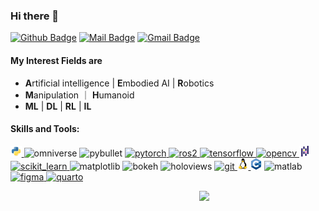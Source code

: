 <!--## Hi there 👋-->

<!--# Hi there 👋-->

<!-- I am a postgraduate student at [Beihang University](https://www.buaa.edu.cn/), advised by Prof. Rui Zhong. Before that, I received my B.S. degree majoring in Robotics Engineering at [Harbin Institute of Technology](https://www.hit.edu.cn/). -->

<!--My research focuses on **robot learning** -- to enable machines to intelligently interact with the world, improve themselves over time and acquire novel skills via machine learning.-->

<!--## 📎 Email-->




<!--| <img align="center" src="https://github-readme-stats.vercel.app/api?username=chuankepang&show_icons=true&include_all_commits=true&theme=buefy&hide_border=true" alt="Loong Pang's github stats" /></a> | <img align="center" src="https://github-readme-stats.vercel.app/api/top-langs/?username=chuankepang&layout=compact&theme=buefy&hide_border=true" /></a> |
| ------------- | ------------- |-->



<!-- <a href="https://github.com/anuraghazra/github-readme-stats">
  <img height=200 align="center" src="https://github-readme-stats.vercel.app/api?username=chuankepang&card_width=320" />
</a>
<a href="https://github.com/anuraghazra/convoychat">
  <img height=200 align="center" src="https://github-readme-stats.vercel.app/api/top-langs?username=chuankepang&layout=compact&langs_count=8&card_width=380" />
</a> -->

### **Hi there** 👋 
	

<p align=left>

[![Github Badge](http://img.shields.io/badge/Github-black?style=flat-square&logo=github&link=https://github.com/chuankepang)](https://github.com/chuankepang)
[![Mail Badge](https://img.shields.io/badge/Edumail-d14836?style=flat-square&logo=Gmail&logoColor=white&link=mailto:chuankepang@buaa.edu.cn)](mailto:chuankepang@buaa.edu.cn)
[![Gmail Badge](https://img.shields.io/badge/Gmail-d14836?style=flat-square&logo=Gmail&logoColor=white&link=mailto:chuankepang@gmail.com)](mailto:chuankepang@gmail.com)
<!--
[![Research Gate Badge](https://img.shields.io/badge/ResearchGate-00CCBB?style=flat-square&logo=ResearchGate&logoColor=white&link=https://www.researchgate.net/profile/Jungyeon-Lee-5)](https://www.researchgate.net/profile/Jungyeon-Lee-5)
[![ORCiD Badge](https://img.shields.io/badge/ORCiD-A6CE39?style=flat-square&logo=orcid&logoColor=white&link=https://orcid.org/0000-0002-0802-4141)](https://orcid.org/0000-0002-0802-4141)
[![LinkedIn Badge](https://img.shields.io/badge/LinkedIn-0A66C2?style=flat-square&logo=linkedin&logoColor=white&link=https://www.linkedin.com/in/curieuxjy/)](https://www.linkedin.com/in/curieuxjy/)
[![CV Badge](https://img.shields.io/badge/CV-47A141?style=flat-square&logo=overleaf&logoColor=white&link=https://www.overleaf.com/read/ctdpsgvjdfby#bd57af)](https://www.overleaf.com/read/ctdpsgvjdfby#bd57af)
[![Thesis Badge](https://img.shields.io/badge/Thesis-8CA1AF?style=flat-square&logo=readthedocs&logoColor=white&link=https://drive.google.com/file/d/1yE8Q6EmojHKmzJsNoHC_E4DJLjJAkuuF/view?usp=sharing)](https://drive.google.com/file/d/1yE8Q6EmojHKmzJsNoHC_E4DJLjJAkuuF/view?usp=sharing)
-->

</p>


<p align=left>
	
#### My Interest Fields are
<!--* **M**achine learning | **D**eep learning | **R**einforcement learning | **I**mitation learning-->
* **A**rtificial intelligence | **E**mbodied AI | **R**obotics
* **M**anipulation ｜ **H**umanoid
* **ML** | **DL** | **RL** | **IL**
<!--* **B**ioinspired-Robots | **S**imulations for Robotics-->
<!--* **O**n-device AI | **Q**uantum computing-->


<!--Email: chuankepang@buaa.edu.cn / chuankepang@gmail.com-->

	
<h4 align="left">Skills and Tools:</h4>

<a href="https://www.python.org" target="_blank" rel="noreferrer"> <img src="https://raw.githubusercontent.com/devicons/devicon/master/icons/python/python-original.svg" alt="python" width="3.5%"/> </a>
<a> <img src="https://www.nvidia.com/content/dam/en-zz/Solutions/gtcf20/omniverse/refresh-open-beta/nvidia-omniverse-isaac-sim-icon-128.png" alt="omniverse" width="3.5%"/> </a>
<a> <img src="https://avatars.githubusercontent.com/u/6955508?s=200&v=4" alt="pybullet" width="3.5%"/> </a>
<a href="https://pytorch.org/"> <img src="https://www.vectorlogo.zone/logos/pytorch/pytorch-icon.svg" alt="pytorch" width="3.5%"/> </a>
<a href="https://ros.org/"> <img src="https://avatars.githubusercontent.com/u/29735195?s=280&v=4" alt="ros2" width="3.5%"/> </a>
<a href="https://www.tensorflow.org"> <img src="https://www.vectorlogo.zone/logos/tensorflow/tensorflow-icon.svg" alt="tensorflow" width="3.5%"/> </a>
<a href="https://opencv.org/"> <img src="https://www.vectorlogo.zone/logos/opencv/opencv-icon.svg" alt="opencv" width="3.5%"/> </a>
<a href="https://pandas.pydata.org/"> <img src="https://raw.githubusercontent.com/devicons/devicon/2ae2a900d2f041da66e950e4d48052658d850630/icons/pandas/pandas-original.svg" alt="pandas" width="3.5%"/> </a>
<a href="https://scikit-learn.org/"> <img src="https://upload.wikimedia.org/wikipedia/commons/0/05/Scikit_learn_logo_small.svg" alt="scikit_learn" width="3.5%"/> </a> 
<a> <img src="https://upload.wikimedia.org/wikipedia/commons/thumb/0/01/Created_with_Matplotlib-logo.svg/2048px-Created_with_Matplotlib-logo.svg.png" alt="matplotlib" width="3.5%"/> </a> 
<a> <img src="https://static.bokeh.org/branding/icons/bokeh-icon.jpg" alt="bokeh" width="3.5%"/> </a>
<a> <img src="https://holoviews.org/_static/logo.png" alt="holoviews" width="3.5%"/> </a> 
<a href="https://git-scm.com/"> <img src="https://www.vectorlogo.zone/logos/git-scm/git-scm-icon.svg" alt="git" width="3.5%"/> </a>
<a href="https://www.linux.org/"> <img src="https://raw.githubusercontent.com/devicons/devicon/master/icons/linux/linux-original.svg" alt="linux" width="3.5%"/> </a>
<a> <img src="https://raw.githubusercontent.com/devicons/devicon/master/icons/cplusplus/cplusplus-original.svg" alt="cplusplus" width="3.5%"/> </a>
<a> <img src="https://upload.wikimedia.org/wikipedia/commons/2/21/Matlab_Logo.png" alt="matlab" width="3.5%"/> </a>
<a href="https://www.figma.com/"> <img src="https://www.vectorlogo.zone/logos/figma/figma-icon.svg" alt="figma" width="3.5%"/> </a>
<a href="https://quarto.org/"> <img src="https://rstudio.github.io/cheatsheets/html/images/logo-quarto.png" alt="quarto" width="3.5%"/> </a>

</p>

<p align=right>	
<img align="right" width="40%" src="https://cdn.dribbble.com/users/730703/screenshots/6581243/avento.gif">
</p>
